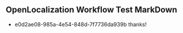 ## OpenLocalization Workflow Test MarkDown
* e0d2ae08-985a-4e54-848d-7f7736da939b thanks!

<!--HONumber=Oct16_HO4-->


